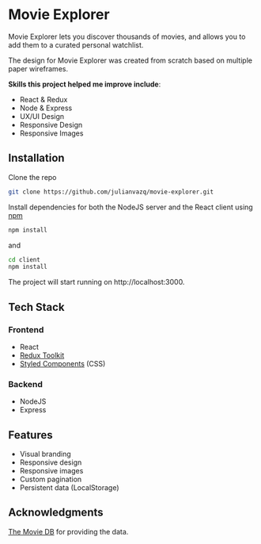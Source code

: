 # Movie Explorer

Movie Explorer lets you discover thousands of movies, and allows you to add them to a curated personal watchlist. 

The design for Movie Explorer was created from scratch based on multiple paper wireframes.

**Skills this project helped me improve include**:
- React & Redux 
- Node & Express
- UX/UI Design
- Responsive Design
- Responsive Images

## Installation

Clone the repo

```bash
git clone https://github.com/julianvazq/movie-explorer.git
```

Install dependencies for both the NodeJS server and the React client using [npm](https://www.npmjs.com/)

```bash
npm install 
```
and 

```bash
cd client
npm install 
```

The project will start running on http://localhost:3000.

## Tech Stack

### Frontend

- React 
- [Redux Toolkit](https://redux-toolkit.js.org/)
- [Styled Components](https://styled-components.com/) (CSS)

### Backend

- NodeJS
- Express

## Features

- Visual branding
- Responsive design
- Responsive images
- Custom pagination
- Persistent data (LocalStorage)

## Acknowledgments

[The Movie DB](https://www.themoviedb.org/) for providing the data.

